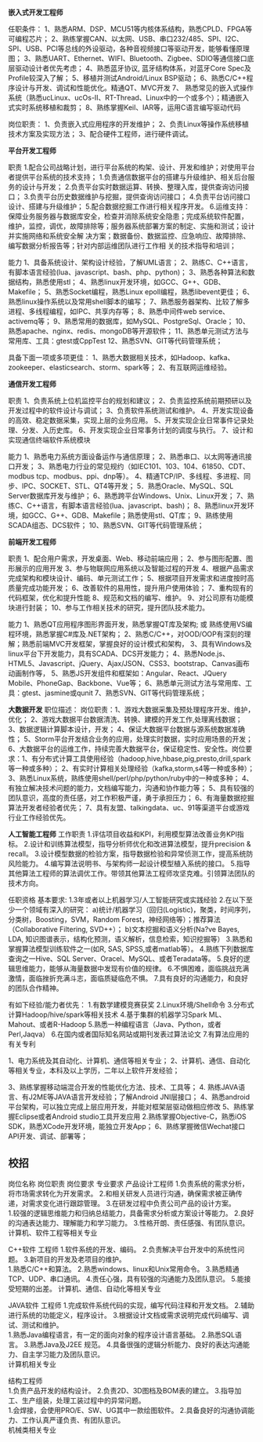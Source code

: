 
**嵌入式开发工程师**

任职条件：
1、熟悉ARM、DSP、MCU51等内核体系结构，熟悉CPLD、FPGA等可编程芯片；
2、熟练掌握CAN、以太网、USB、串口232/485、SPI、I2C、SPI、USB、PCI等总线的外设驱动，各种音视频接口等驱动开发，能够看懂原理图；
3、熟悉UART、Ethernet、WIFI、Bluetooth、Zigbee、SDIO等通信接口底层驱动设计者优先考虑；
4、熟悉蓝牙协议, 蓝牙结构体系，对蓝牙Core Spec及Profile较深入了解；
5、移植并测试Android/Linux BSP驱动；
6、熟悉C/C++程序设计与开发、调试和性能优化。精通QT、MVC开发
7、 熟悉常见的嵌入式操作系统（熟悉ucLinux、ucOs-II、RT-Thread、Linux中的一个或多个）；精通嵌入式实时系统移植和裁剪；
8、熟练掌握Keil、IAR等，运用C语言编写驱动代码

岗位职责：
1、负责嵌入式应用程序的开发维护；
2、负责Linux等操作系统移植技术方案及实现方法；
3、配合硬件工程师，进行硬件调试。







**平台开发工程师**

职责
1.配合公司战略计划，进行平台系统的构架、设计、开发和维护；对使用平台者提供平台系统的技术支持；
1.负责通信数据平台的搭建与升级维护、相关后台服务的设计与开发；
2.负责平台实时数据运算、转换、整理入库，提供查询访问接口；
3.负责平台历史数据维护与挖掘，提供查询访问接口；
4.负责平台访问接口设计、搭建与升级维护；
5.配合数据挖掘工作进行相关程序开发。
6.运维支持：保障业务服务器与数据库安全，检查并消除系统安全隐患；完成系统软件配置，
维护，监控，调优，故障排除等；服务器系统部署方案的制定、实施和测试；设计并实施网络和系统安全解
决方案；数据备份、数据监控、应急响应、故障排除、编写数据分析报告等；针对内部运维团队进行工作相
关的技术指导和培训；

能力
1、具备系统设计、架构设计经验，了解UML语言；
2、熟练C、C++语言，有脚本语言经验(lua、javascript、bash、php、python)；
3、熟悉各种算法和数据结构，熟悉使用stl；
4、熟悉linux开发环境，如GCC、G++、GDB、Makefile；
5、熟悉Socket编程，熟悉Linux epoll编程，熟悉libevent更佳；
6、熟悉linux操作系统以及常用shell脚本的编写；
7、熟悉服务器架构、比较了解多进程、多线程编程，如IPC、共享内存等；
8、熟悉中间件web service、activemq等；
9、熟悉常用的数据库，如MySQL、PostgreSql、Oracle；
10、熟悉apache、nginx、redis、mongoDB等开源软件；
11、熟悉单元测试方法与常用库、工具：gtest或CppTest
12、熟悉SVN、GIT等代码管理系统；

具备下面一项或多项更佳：
1、熟悉大数据相关技术，如Hadoop、kafka、zookeeper、elasticsearch、storm、spark等；
2、有互联网运维经验。















**通信开发工程师**

职责
1、负责系统上位机监控平台的规划和建议；
2、负责监控系统前期预研以及开发过程中的软件设计与调试；
3、负责软件系统测试和维护。
4、开发实现设备的高效、稳定数据采集，实现上层的业务应用。 
5、开发实现企业日常事件记录处理、分发、入历史库。 
6、开发实现企业日常事务计划的调度与执行。 
7、设计和实现通信终端软件系统模块

能力
1、熟悉电力系统方面设备运作与通信原理；
2、熟悉串口、以太网等通讯接口开发；
3、熟悉电力行业的常见规约（如IEC101、103、104、61850、CDT、modbus tcp、modbus、ppi、dnp等）。 
4、精通TCP/IP、多线程、多进程、同步、IPC、SOCKET、STL、QT4等开发； 
5．熟悉Oracle、MySQL、SQL Server数据库开发与维护；
6、熟悉跨平台Windows、Unix、Linux开发； 
7、熟练C、C++语言，有脚本语言经验(lua、javascript、bash)；
8、熟悉linux开发环境，如GCC、G++、GDB、Makefile；熟悉使用stl、QT库；
9、熟练使用SCADA组态、DCS软件； 
10、熟悉SVN、GIT等代码管理系统；


















**前端开发工程师**

职责
1、配合用户需求，开发桌面、Web、移动前端应用；
2、参与图形配置、图形展示的应用开发
3、参与物联网应用系统以及智能过程的开发
4、根据产品需求完成架构和模块设计、编码、单元测试工作；
5、根据项目开发需求和进度按时高质量完成功能开发；
6、改善软件的易用性，提升用户使用体验；
7、重构现有的代码框架，优化和提升性能
8、规范和文档的编写、维护。
9、对公司原有功能模块进行封装；
10、参与工作相关技术的研究，提升团队技术能力。

能力
1、熟悉QT应用程序图形界面开发，熟悉掌握QT库及架构; 或 熟练使用VS编程环境，熟悉掌握C#库及.NET架构；
2、熟悉C/C++，对OOD/OOP有深刻的理解；熟悉前端MVC开发框架，掌握良好的设计模式和架构，
3、具有Windows及linux平台下开发能力，具有SCADA、DCS开发能力；
4、熟悉Node.js、HTML5、Javascript、jQuery、Ajax/JSON、CSS3、bootstrap、Canvas画布动画制作等，
5、熟悉JS开发组件和框架如：Angular、React、JQuery Mobile、PhoneGap、Backbone、Vue等；
6、熟悉单元测试方法与常用库、工具：gtest、jasmine或qunit
7、熟悉SVN、GIT等代码管理系统；





**大数据开发**
职位描述：
岗位职责：1、游戏大数据采集及预处理程序开发、维护，优化；
2、游戏大数据平台数据清洗、转换、建模的开发工作,处理离线数据；
3、数据逻辑计算脚本设计，开发；
4、保证大数据平台数据与源系统数据准确性；
5、Storm平台开发结合业务的应用，处理实时数据，实时应用场景的开发；
6、大数据平台的运维工作，持续完善大数据平台，保证稳定性、安全性。岗位要求：1、有分布式计算工具使用经验（hadoop,hive,hbase,pig,presto,drill,spark等一种或多种）；
2、有实时计算相关处理经验（kafka,storm,s4等一种或多种）；
3、熟悉Linux系统，熟练使用shell/perl/php/python/ruby中的一种或多种；
4、有独立解决技术问题的能力，文档编写能力，沟通和协作能力等；
5、具有较强的团队意识，高度的责任感，对工作积极严谨，勇于承担压力；
6、有海量数据挖掘算法开发者经验者优先；
7、具有友盟、talkingdata、uc、91等渠道平台或游戏行业工作经验优先。






**人工智能工程师**
工作职责
1.评估项目收益和KPI，利用模型算法改善业务KPI指标。
2.设计和训练算法模型，指导分析师优化和改进算法模型，提升precision & recall。
3.设计模型数据的检验方案，指导数据检验和异常侦测工作，提高系统防风险能力。
4.编写算法说明书、与架构师一起设计模型植入系统的接口。
5.指导其他算法工程师的算法调优工作。带领其他算法工程师攻坚克难。引领算法团队的技术方向。

任职资格
基本要求:
1.3年或者以上机器学习/人工智能研究或实践经验
2.在以下至少一个领域有深入的研究：
a)统计/机器学习（回归(Logistic)，聚类，时间序列，分类树，Boosting，SVM，Random Forest，神经网络等）；推荐算法 （Collaborative Filtering, SVD++）；
b)文本挖掘和语义分析(Na?ve Bayes, LDA, 知识图谱表示，结构化预测，语义解析，信息检索，知识挖掘等）
3.熟悉和掌握算法模型训练软件之一(如R, SAS, SPSS,或者matlab等）。
4.熟练下列数据库查询之一Hive、SQL Server、Oracel、MySQL、或者Teradata等。
5.良好的逻辑思维能力，能够从海量数据中发现有价值的规律。
6.不惧困难，面临挑战充满激情，面临挫折充满斗志，面临质疑临危不惧。
7.具有良好的沟通能力，和良好的团队合作精神。

有如下经验/能力者优先：
1.有数学建模竞赛获奖
2.Linux环境/Shell命令
3.分布式计算Hadoop/hive/spark等相关技术
4.基于集群的机器学习Spark ML、Mahout、或者R-Hadoop
5.熟悉一种编程语言（Java、Python，或者Perl,Jaqva）
6.在国内或者国际知名网站或期刊发表过算法论文
7.有算法应用的有关专利




1、电力系统及其自动化、计算机、通信等相关专业；
2、计算机、通信、自动化等相关专业，本科及以上学历，二年以上软件开发经验；



3、熟练掌握移动端混合开发的性能优化方法、技术、工具等；
4. 熟练JAVA语言、有J2ME等JAVA语言开发经验；了解Android JNI层接口； 
4、熟悉android平台架构，可以独立完成上层应用开发，并能对框架层驱动做相应修改
5、熟练掌握Eclipse或者Android studio工具开发应用
2.熟练掌握Objective-C，熟悉iOS SDK，熟悉XCode开发环境，能独立开发App；
6、熟练掌握微信Wechat接口API开发、调试、部署等；


## 校招 ##
岗位名称	岗位职责	岗位要求	专业要求
产品设计工程师	
1.负责系统的需求分析，将市场需求转化为开发需求。
2.和相关研发人员进行沟通，确保需求被正确传递，对需求变化进行跟踪管理。
3.在研发过程中负责公司产品的设计方案。	
1.较强的逻辑思维能力和归纳总结能力，具备需求分析或方案设计等能力。 
2.良好的沟通表达能力、理解能力和学习能力。 
3.性格开朗、责任感强、有团队意识。	
计算机、软件工程等相关专业

C++软件
工程师	
1.软件系统的开发、编码。
2.负责解决平台开发中的系统性问题。 
3.新项目的开发及老项目的维护。	
1.熟悉C/C++和算法。 
2.熟悉windows、linux和Unix常用命令。 
3.熟悉精通TCP、UDP、串口通讯。 
4.责任心强，具有较强的沟通能力及团队意识。 
5.能接受短期的出差。	
计算机、通信、自动化等相关专业

JAVA软件
工程师	
1.完成软件系统代码的实现，编写代码注释和开发文档。
2.辅助进行系统的功能定义，程序设计。 
3.根据设计文档或需求说明完成代码编写、调试、测试和维护。	
1.熟悉Java编程语言，有一定的面向对象的程序设计语言基础。
2.熟悉SQL语言。
3.熟悉Java及J2EE 规范。
4.具备很强的逻辑分析能力、良好的表达沟通能力、自主学习能力及团队意识。	
计算机相关专业

结构工程师	
1.负责产品开发的结构设计。
2.负责2D、3D图档及BOM表的建立。
3.指导加工、生产组装，处理工装过程中的异常问题。	
1.会焊接，会使用PRO/E、SW、UG其中一款绘图软件。
2.具备良好的沟通协调能力、工作认真严谨负责、有团队意识。	
机械类相关专业




